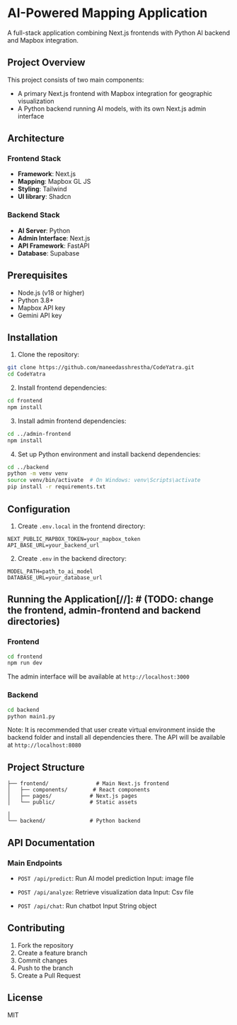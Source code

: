 # AI-Powered Mapping Application

A full-stack application combining Next.js frontends with Python AI backend and Mapbox integration.

## Project Overview

This project consists of two main components:
- A primary Next.js frontend with Mapbox integration for geographic visualization
- A Python backend running AI models, with its own Next.js admin interface

## Architecture

### Frontend Stack
- **Framework**: Next.js
- **Mapping**: Mapbox GL JS
- **Styling**: Tailwind
- **UI library**: Shadcn

### Backend Stack
- **AI Server**: Python
- **Admin Interface**: Next.js
- **API Framework**: FastAPI
- **Database**: Supabase

## Prerequisites

- Node.js (v18 or higher)
- Python 3.8+
- Mapbox API key
- Gemini API key

## Installation

1. Clone the repository:
```bash
git clone https://github.com/maneedasshrestha/CodeYatra.git  
cd CodeYatra
```

2. Install frontend dependencies:
```bash
cd frontend
npm install
```

3. Install admin frontend dependencies:
```bash
cd ../admin-frontend
npm install
```

4. Set up Python environment and install backend dependencies:
```bash
cd ../backend
python -m venv venv
source venv/bin/activate  # On Windows: venv\Scripts\activate
pip install -r requirements.txt
```

## Configuration

1. Create `.env.local` in the frontend directory:
```
NEXT_PUBLIC_MAPBOX_TOKEN=your_mapbox_token
API_BASE_URL=your_backend_url
```

2. Create `.env` in the backend directory:
```
MODEL_PATH=path_to_ai_model
DATABASE_URL=your_database_url
```

## Running the Application[//]: # (TODO: change the frontend, admin-frontend and backend directories)

### Frontend
```bash
cd frontend
npm run dev

```
The admin interface will be available at `http://localhost:3000`

### Backend
```bash
cd backend
python main1.py
```
Note: It is recommended that user create  virtual environment inside the backend folder and install all dependencies there.
The API will be available at `http://localhost:8080`

## Project Structure

```
├── frontend/               # Main Next.js frontend
│   ├── components/        # React components
│   ├── pages/            # Next.js pages
│   └── public/           # Static assets

│
└── backend/              # Python backend

```

## API Documentation

### Main Endpoints


- `POST /api/predict`: Run AI model prediction
  Input: image file

- `POST /api/analyze`: Retrieve visualization data
  Input: Csv file
- `POST /api/chat`: Run chatbot
  Input String object



## Contributing

1. Fork the repository
2. Create a feature branch
3. Commit changes
4. Push to the branch
5. Create a Pull Request

## License
MIT
